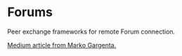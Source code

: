 # Forums
Peer exchange frameworks for remote Forum connection. 

[Medium article from Marko Gargenta.](https://ideas.plusplus.co/forum-a-peer-coaching-group-5e4a8000e598)  
